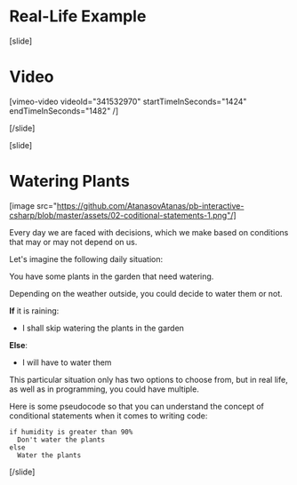 # Real-Life Example

[slide]
# Video

[vimeo-video videoId="341532970" startTimeInSeconds="1424" endTimeInSeconds="1482" /]

[/slide]

[slide]
# Watering Plants
[image src="https://github.com/AtanasovAtanas/pb-interactive-csharp/blob/master/assets/02-coditional-statements-1.png"/]

Every day we are faced with decisions, which we make based on conditions that may or may not depend on us.

Let's imagine the following daily situation:

You have some plants in the garden that need watering. 

Depending on the weather outside, you could decide to water them or not.

**If** it is raining:

  * I shall skip watering the plants in the garden

**Else**:

  * I will have to water them

This particular situation only has two options to choose from, but in real life, as well as in programming, you could have multiple.

Here is some pseudocode so that you can understand the concept of conditional statements when it comes to writing code:

```
if humidity is greater than 90%
  Don't water the plants
else
  Water the plants
```
[/slide]